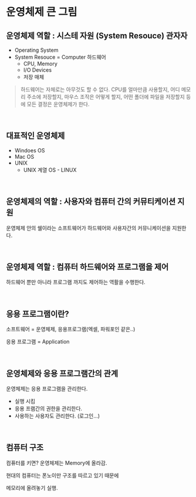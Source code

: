 # 운영체제 큰 그림

## 운영체제 역할 : 시스테 자원 (System Resouce) 관자자
- Operating System
- System Resouce = Computer 하드웨어
  - CPU, Memory
  - I/O Devices
  - 저장 매체

> 하드웨어는 자체로는 아무것도 할 수 없다. 
> CPU를 얼마만큼 사용할지, 어디 메모리 주소에 저장할지, 마우스 조작은 어떻게 할지, 어떤 폴더에 파일을 저장할지 등에 모든 결정은 운영체제가 한다. 

<br/>

## 대표적인 운영체제 
- Windoes OS
- Mac OS
- UNIX
	- UNIX 계열 OS - LINUX

<br/>

## 운영체제의 역할 : 사용자와 컴퓨터 간의 커뮤티케이션 지원
운영체제 안의 쉘이라는 소프트웨어가 하드웨어와 사용자간의 커뮤니케이션을 지원한다.

<br/>

## 운영체제 역할 : 컴퓨터 하드웨어와 프로그램을 제어
하드웨어 뿐만 아니라 프로그램 까지도 제어하는 역활을 수행한다.

<br/>


## 응용 프로그램이란? 
소프트웨어 = 운영체제, 응용프로그램(엑셀, 파워포인 같은..)

응용 프로그램 = Application

<br/>

## 운영체제와 응용 프로그램간의 관계
운영체제는 응용 프로그램을 관리한다.
- 실행 시킴
- 응용 프램간의 권한을 관리한다.
- 사용하는 사용자도 관리한다. (로그인...)

<br/>

## 컴퓨터 구조
컴퓨터를 키면? 운영체제는 Memory에 올라감. 

현대의 컴퓨터는 폰노이만 구조를 따르고 있기 때문에

메모리에 올려놓기 실행.




